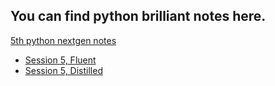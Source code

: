 ## You can find python brilliant notes here.
[5th python nextgen notes](5th-nextgen/README.md)

* [Session 5, Fluent](5th-nextgen/session-05-fluent.md)
* [Session 5, Distilled](5th-nextgen/session-05-distilled.md)
